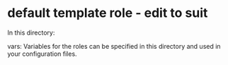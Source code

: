 # default template role  - edit to suit
In this directory:
            
vars:        Variables for the roles can be specified in this directory and used 
             in your configuration files.
